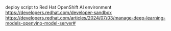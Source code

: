 deploy script to Red Hat OpenShift AI environment
https://developers.redhat.com/developer-sandbox
https://developers.redhat.com/articles/2024/07/03/manage-deep-learning-models-openvino-model-server#

